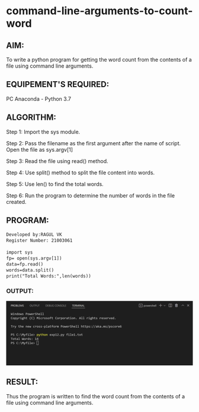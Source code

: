 # command-line-arguments-to-count-word
## AIM:
To write a python program for getting the word count from the contents of a file using command line arguments.
## EQUIPEMENT'S REQUIRED: 
PC
Anaconda - Python 3.7
## ALGORITHM: 
Step 1:
Import the sys module.

Step 2:
Pass the filename as the first argument after the name of script. Open the file as sys.argv[1]

Step 3:
Read the file using read() method.

Step 4:
Use split() method to split the file content into words.

Step 5:
Use len() to find the total words.

Step 6:
Run the program to determine the number of words in the file created.
## PROGRAM:
~~~
Developed by:RAGUL VK
Register Number: 21003061

import sys
fp= open(sys.argv[1])
data=fp.read()
words=data.split()
print("Total Words:",len(words))
~~~
### OUTPUT:
![](out12.png)

## RESULT:
Thus the program is written to find the word count from the contents of a file using command line arguments.
